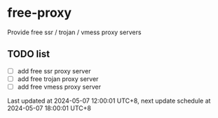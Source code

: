 
# free-proxy
Provide free ssr / trojan / vmess proxy servers


## TODO list
- [ ] add free ssr proxy server
- [ ] add free trojan proxy server
- [ ] add free vmess proxy server

Last updated at 2024-05-07 12:00:01 UTC+8, next update schedule at 2024-05-07 18:00:01 UTC+8

